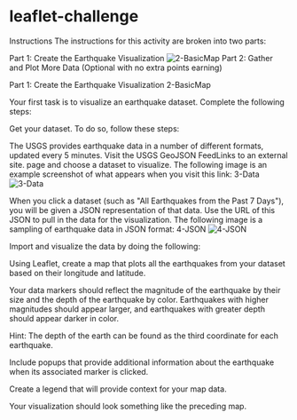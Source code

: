 # leaflet-challenge
Instructions
The instructions for this activity are broken into two parts:

Part 1: Create the Earthquake Visualization
![2-BasicMap](https://github.com/Sikebro/leaflet-challenge/assets/89745480/230e4d1f-f743-4993-ac0d-127aca0e012d)
Part 2: Gather and Plot More Data (Optional with no extra points earning)

Part 1: Create the Earthquake Visualization
2-BasicMap

Your first task is to visualize an earthquake dataset. Complete the following steps:

Get your dataset. To do so, follow these steps:

The USGS provides earthquake data in a number of different formats, updated every 5 minutes. Visit the USGS GeoJSON FeedLinks to an external site. page and choose a dataset to visualize. The following image is an example screenshot of what appears when you visit this link:
3-Data
![3-Data](https://github.com/Sikebro/leaflet-challenge/assets/89745480/c91048c0-c8eb-452a-8ed9-2cfeec34ca10)

When you click a dataset (such as "All Earthquakes from the Past 7 Days"), you will be given a JSON representation of that data. Use the URL of this JSON to pull in the data for the visualization. The following image is a sampling of earthquake data in JSON format:
4-JSON
![4-JSON](https://github.com/Sikebro/leaflet-challenge/assets/89745480/8a8be7af-7141-42fc-8164-d269ad24f13e)

Import and visualize the data by doing the following:

Using Leaflet, create a map that plots all the earthquakes from your dataset based on their longitude and latitude.

Your data markers should reflect the magnitude of the earthquake by their size and the depth of the earthquake by color. Earthquakes with higher magnitudes should appear larger, and earthquakes with greater depth should appear darker in color.

Hint: The depth of the earth can be found as the third coordinate for each earthquake.

Include popups that provide additional information about the earthquake when its associated marker is clicked.

Create a legend that will provide context for your map data.

Your visualization should look something like the preceding map.
